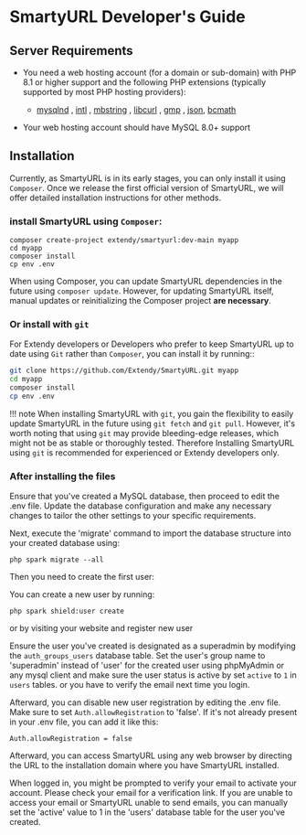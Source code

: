 # SmartyURL Developer's Guide

## Server Requirements

- You need a web hosting account (for a domain or sub-domain) with PHP 8.1 or higher support and the following PHP extensions (typically supported by most PHP hosting providers):

    - [mysqlnd](http://php.net/manual/en/mysqlnd.install.php) , [intl](http://php.net/manual/en/intl.requirements.php) , [mbstring](http://php.net/manual/en/mbstring.installation.php) ,  [libcurl](https://www.php.net/manual/en/curl.setup.php) , [gmp](https://www.php.net/manual/en/gmp.installation.php) , [json](https://www.php.net/manual/en/json.installation.php), [bcmath](https://www.php.net/manual/en/bc.setup.php)

- Your web hosting account should have MySQL 8.0+ support

## Installation

Currently, as SmartyURL is in its early stages, you can only install it using `Composer`. Once we release the first official version of SmartyURL, we will offer detailed installation instructions for other methods.

### install SmartyURL using `Composer`:

```cli
composer create-project extendy/smartyurl:dev-main myapp
cd myapp
composer install
cp env .env
```
When using Composer, you can update SmartyURL dependencies in the future using `composer update`. However, for updating SmartyURL itself, manual updates or reinitializing the Composer project **are necessary**.

### Or install with `git`

For Extendy developers or Developers who prefer to keep SmartyURL up to date using `Git` rather than `Composer`, you can install it by running::

```bash
git clone https://github.com/Extendy/SmartyURL.git myapp
cd myapp
composer install
cp env .env
```

!!! note
    When installing SmartyURL with `git`, you gain the flexibility to easily update SmartyURL in the future using `git fetch` and `git pull`. However, it's worth noting that using `git` may provide bleeding-edge releases, which might not be as stable or thoroughly tested.
    Therefore Installing SmartyURL using `git` is recommended for experienced or Extendy developers only.

### After installing the files

Ensure that you've created a MySQL database, then proceed to edit the .env file. Update the database configuration and make any necessary changes to tailor the other settings to your specific requirements.

Next, execute the 'migrate' command to import the database structure into your created database using:

```cli
php spark migrate --all
```
Then you need to create the first user:

You can create a new user by running:

```cli
php spark shield:user create
```

or by visiting your website and register new user

Ensure the user you've created is designated as a superadmin by modifying the `auth_groups_users` database table. Set the user's group name to 'superadmin' instead of 'user' for the created user using phpMyAdmin or any mysql client and make sure the user status is active by set `active` to `1` in `users` tables. or you have to verify the email next time you login.

Afterward, you can disable new user registration by editing the .env file. Make sure to set `Auth.allowRegistration` to 'false'. If it's not already present in your .env file, you can add it like this:

```cli
Auth.allowRegistration = false
```

Afterward, you can access SmartyURL using any web browser by directing the URL to the installation domain where you have SmartyURL installed.

When logged in, you might be prompted to verify your email to activate your account. Please check your email for a verification link. If you are unable to access your email or SmartyURL unable to send emails, you can manually set the 'active' value to 1 in the 'users' database table for the user you've created.


